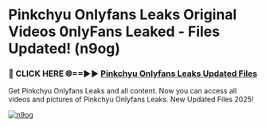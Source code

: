 # Pinkchyu Onlyfans Leaks Original Videos 0nlyFans Leaked - Files Updated! (n9og)

<h3>🔴 CLICK HERE 🌐==►► <a href="https://hideuri.com/03YgE1" rel="nofollow">Pinkchyu Onlyfans Leaks Updated Files</a></h3>

Get Pinkchyu Onlyfans Leaks and all content. Now you can access all videos and pictures of Pinkchyu Onlyfans Leaks. New Updated Files 2025!

[![n9og](https://i.imgur.com/NaUBvic.gif)](https://hideuri.com/03YgE1)
